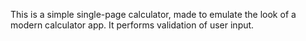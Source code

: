 This is a simple single-page calculator, made to emulate the look of a modern calculator app. It performs validation of user input.
